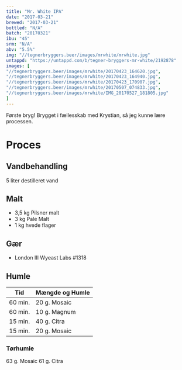 ```yaml
---
title: "Mr. White IPA"
date: "2017-03-21"
brewed: "2017-03-21"
bottled: "N/A"
batch: "20170321"
ibu: "45"
srm: "N/A"
abv: "5.5%"
img: "//tegnerbryggers.beer/images/mrwhite/mrwhite.jpg"
untappd: "https://untappd.com/b/tegner-bryggers-mr-white/2192878"
images: [
"//tegnerbryggers.beer/images/mrwhite/20170423_164620.jpg",
"//tegnerbryggers.beer/images/mrwhite/20170423_164940.jpg",
"//tegnerbryggers.beer/images/mrwhite/20170423_170907.jpg",
"//tegnerbryggers.beer/images/mrwhite/20170507_074833.jpg",
"//tegnerbryggers.beer/images/mrwhite/IMG_20170527_181805.jpg"
]
---
```


Første bryg! Brygget i fællesskab med Krystian, så jeg kunne lære processen.

# Proces

## Vandbehandling

5 liter destilleret vand

## Malt

* 3,5 kg Pilsner malt
* 3 kg Pale Malt
* 1 kg hvede flager

## Gær

* London III Wyeast Labs #1318

## Humle

| Tid     | Mængde og Humle |
| ------- | --------------- |
| 60 min. | 20 g. Mosaic    |
| 60 min. | 10 g. Magnum    |
| 15 min. | 40 g. Citra     |
| 15 min. | 20 g. Mosaic    |

### Tørhumle

63 g. Mosaic
61 g. Citra
